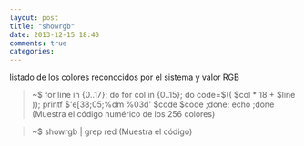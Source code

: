 ```yaml
---
layout: post
title: "showrgb"
date: 2013-12-15 18:40
comments: true
categories: 
---
```

listado de los colores reconocidos por el sistema y valor RGB

>~$ for line in {0..17}; do for col in {0..15}; do code=$(( $col * 18 + $line )); printf $'e[38;05;%dm %03d' $code $code ;done; echo ;done (Muestra el código numérico de los 256 colores)

>~$ showrgb | grep red (Muestra el código)

